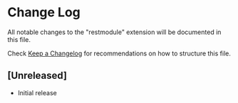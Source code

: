 # Change Log

All notable changes to the "restmodule" extension will be documented in this file.

Check [Keep a Changelog](http://keepachangelog.com/) for recommendations on how to structure this file.

## [Unreleased]

- Initial release